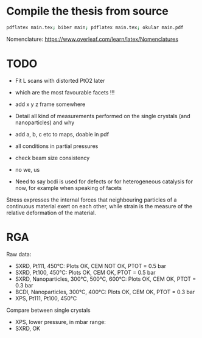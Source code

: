 # Compile the thesis from source

```bash
pdflatex main.tex; biber main; pdflatex main.tex; okular main.pdf
```

Nomenclature: https://www.overleaf.com/learn/latex/Nomenclatures

# TODO
* Fit L scans with distorted PtO2 later
* which are the most favourable facets !!!
* add x y z frame somewhere
* Detail all kind of measurements performed on the single crystals (and nanoparticles) and why
* add a, b, c etc to maps, doable in pdf
* all conditions in partial pressures
* check beam size consistency
* no we, us

* Need to say bcdi is used for defects or for heterogeneous catalysis for now, for example when speaking of facets

Stress expresses the internal forces that neighbouring particles of a continuous material exert on each other, while strain is the measure of the relative deformation of the material.

# RGA
Raw data:
* SXRD, Pt111, 450°C: Plots OK, CEM NOT OK, PTOT = 0.5 bar
* SXRD, Pt100, 450°C: Plots OK, CEM OK, PTOT = 0.5 bar
* SXRD, Nanoparticles, 300°C, 500°C, 600°C: Plots OK, CEM OK, PTOT = 0.3 bar
* BCDI, Nanoparticles, 300°C, 400°C: Plots OK, CEM OK, PTOT = 0.3 bar
* XPS, Pt111, Pt100, 450°C

Compare between single crystals
* XPS, lower pressure, in mbar range:
* SXRD, OK

